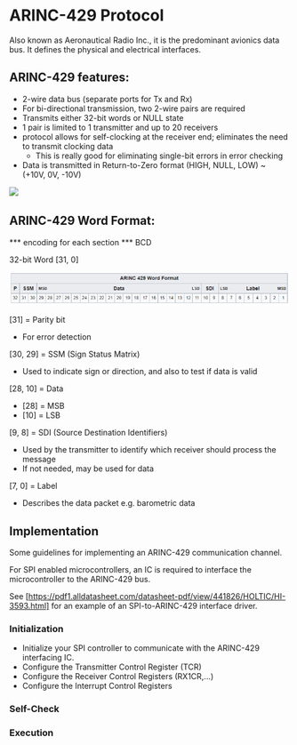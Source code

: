 # ARINC-429 Protocol
Also known as Aeronautical Radio Inc., it is the predominant avionics data bus.
It defines the physical and electrical interfaces.

## ARINC-429 features:
- 2-wire data bus (separate ports for Tx and Rx)
- For bi-directional transmission, two 2-wire pairs are required
- Transmits either 32-bit words or NULL state
- 1 pair is limited to 1 transmitter and up to 20 receivers
- protocol allows for self-clocking at the receiver end; eliminates the need to transmit clocking data
    - This is really good for eliminating single-bit errors in error checking
- Data is transmitted in Return-to-Zero format (HIGH, NULL, LOW) ~ (+10V, 0V, -10V)

![](https://upload.wikimedia.org/wikipedia/commons/thumb/0/03/Example_ARINC_429_decode.jpg/600px-Example_ARINC_429_decode.jpg)

## ARINC-429 Word Format:
*** encoding for each section
*** BCD

32-bit Word [31, 0]

![ARINC-429 Data Packet](Capture.PNG)

[31] = Parity bit
- For error detection

[30, 29] = SSM (Sign Status Matrix)
- Used to indicate sign or direction, and also to test if data is valid

[28, 10] = Data
- [28] = MSB
- [10] = LSB

[9, 8] = SDI (Source Destination Identifiers)
- Used by the transmitter to identify which receiver should process the message
- If not needed, may be used for data

[7, 0] = Label 
- Describes the data packet e.g. barometric data

## Implementation
Some guidelines for implementing an ARINC-429 communication channel.

For SPI enabled microcontrollers, an IC is required to interface the microcontroller to the ARINC-429 bus.

See [https://pdf1.alldatasheet.com/datasheet-pdf/view/441826/HOLTIC/HI-3593.html] for an example of an SPI-to-ARINC-429 interface driver.

### Initialization
- Initialize your SPI controller to communicate with the ARINC-429 interfacing IC.
- Configure the Transmitter Control Register (TCR)
- Configure the Receiver Control Registers (RX1CR,...)
- Configure the Interrupt Control Registers

### Self-Check
### Execution
